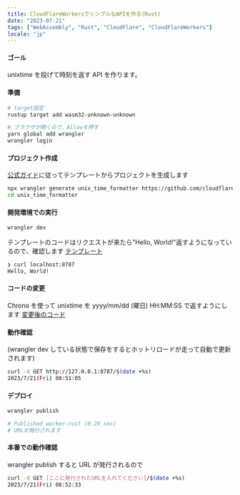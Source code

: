```yaml
---
title: CloudFlareWorkersでシンプルなAPIを作る(Rust)
date: "2023-07-21"
tags: ["WebAssembly", "Rust", "CloudFlare", "CloudFlareWorkers"]
locale: "jp"
---
```


#### ゴール

unixtime を投げて時刻を返す API を作ります。

#### 準備

```bash
# target設定
rustup target add wasm32-unknown-unknown

# ブラウザが開くので、Allowを押す
yarn global add wrangler
wrangler login
```

#### プロジェクト作成

[公式ガイド](https://developers.cloudflare.com/workers/runtime-apis/webassembly/rust/#1-create-a-new-project-with-wrangler)に従ってテンプレートからプロジェクトを生成します

```bash
npx wrangler generate unix_time_formatter https://github.com/cloudflare/workers-sdk/templates/experimental/worker-rust
cd unix_time_formatter
```

#### 開発環境での実行

```bash
wrangler dev
```

テンプレートのコードはリクエストが来たら"Hello, World!"返すようになっているので、確認します
[テンプレート](https://github.com/cloudflare/workers-sdk/blob/main/templates/experimental/worker-rust/src/lib.rs)

```bash
❯ curl localhost:8787
Hello, World!
```

#### コードの変更

Chrono を使って unixtime を yyyy/mm/dd (曜日) HH:MM:SS で返すようにします
[変更後のコード](https://github.com/nash1111/unixtime_formatter)

#### 動作確認

(wrangler dev している状態で保存をするとホットリロードが走って自動で更新されます)

```bash
curl -X GET http://127.0.0.1:8787/$(date +%s)
2023/7/21(Fri) 08:51:05
```

#### デプロイ

```bash
wrangler publish

# Published worker-rust (0.29 sec)
# URLが発行されます
```

#### 本番での動作確認

wrangler publish すると URL が発行されるので

```bash
curl -X GET [ここに発行されたURLを入れてください]/$(date +%s)
2023/7/21(Fri) 08:52:33
```
